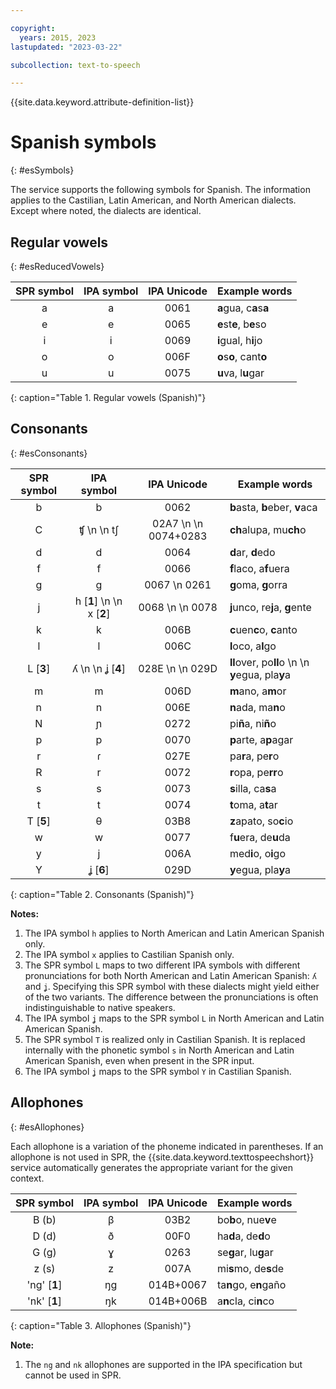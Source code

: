 ```yaml
---

copyright:
  years: 2015, 2023
lastupdated: "2023-03-22"

subcollection: text-to-speech

---
```


{{site.data.keyword.attribute-definition-list}}

# Spanish symbols
{: #esSymbols}

The service supports the following symbols for Spanish. The information applies to the Castilian, Latin American, and North American dialects. Except where noted, the dialects are identical.

## Regular vowels
{: #esReducedVowels}

| SPR symbol | IPA symbol | IPA Unicode | Example words |
|:----------:|:----------:|:-----------:|---------------|
| a | a | 0061 | **a**gua, c**a**s**a** |
| e | e | 0065 | **e**st**e**, b**e**so |
| i | i | 0069 | **i**gual, h**i**jo |
| o | o | 006F | **o**s**o**, cant**o** |
| u | u | 0075 | **u**va, l**u**gar |
{: caption="Table 1. Regular vowels (Spanish)"}

## Consonants
{: #esConsonants}

| SPR symbol | IPA symbol | IPA Unicode | Example words |
|:----------:|:----------:|:-----------:|---------------|
| b | b | 0062 | **b**asta, **b**eber, **v**aca |
| C | &#679;  \n   \n t&#643; | 02A7  \n   \n 0074+0283 | **ch**alupa, mu**ch**o |
| d | d | 0064 | **d**ar, **d**edo |
| f | f | 0066 | **f**laco, a**f**uera |
| g | g | 0067  \n 0261 | **g**oma, **g**orra |
| j | h [**1**]  \n   \n x [**2**] | 0068  \n   \n 0078 | **j**unco, re**j**a, **g**ente |
| k | k | 006B | **c**uen**c**o, **c**anto |
| l | l | 006C | **l**oco, a**l**go |
| L [**3**] | &#654;  \n   \n &#669; [**4**] | 028E  \n   \n 029D | **ll**over, po**ll**o  \n   \n **y**egua, pla**y**a |
| m | m | 006D | **m**ano, a**m**or |
| n | n | 006E | **n**ada, ma**n**o |
| N | &#626; | 0272 | pi**ñ**a, ni**ñ**o |
| p | p | 0070 | **p**arte, a**p**agar |
| r | &#638; | 027E | pa**r**a, pe**r**o |
| R | r | 0072 | **r**opa, pe**rr**o |
| s | s | 0073 | **s**illa, ca**s**a |
| t | t | 0074 | **t**oma, a**t**ar |
| T [**5**] | &#952; | 03B8 | **z**apato, so**c**io |
| w | w | 0077 | f**u**era, de**u**da |
| y | j | 006A | med**i**o, o**i**go |
| Y | &#669; [**6**] | 029D | **y**egua, pla**y**a |
{: caption="Table 2. Consonants (Spanish)"}

**Notes:**

1.  The IPA symbol `h` applies to North American and Latin American Spanish only.
1.  The IPA symbol `x` applies to Castilian Spanish only.
1.  The SPR symbol `L` maps to two different IPA symbols with different pronunciations for both North American and Latin American Spanish: `ʎ` and `ʝ`. Specifying this SPR symbol with these dialects might yield either of the two variants. The difference between the pronunciations is often indistinguishable to native speakers.
1.  The IPA symbol `ʝ` maps to the SPR symbol `L` in North American and Latin American Spanish.
1.  The SPR symbol `T` is realized only in Castilian Spanish. It is replaced internally with the phonetic symbol `s` in North American and Latin American Spanish, even when present in the SPR input.
1.  The IPA symbol `ʝ` maps to the SPR symbol `Y` in Castilian Spanish.

## Allophones
{: #esAllophones}

Each allophone is a variation of the phoneme indicated in parentheses. If an allophone is not used in SPR, the {{site.data.keyword.texttospeechshort}} service automatically generates the appropriate variant for the given context.

| SPR symbol | IPA symbol | IPA Unicode | Example words |
|:----------:|:----------:|:-----------:|---------------|
| B (b) | &#946; | 03B2 | bo**b**o, nue**v**e |
| D (d) | &#240; | 00F0 | ha**d**a, de**d**o |
| G (g) | &#611; | 0263 | se**g**ar, lu**g**ar |
| z (s) | z | 007A | mi**s**mo, de**s**de |
| 'ng' [**1**] | &#331;g | 014B+0067 | ta**n**go, e**n**gaño |
| 'nk' [**1**] | &#331;k | 014B+006B | a**n**cla, ci**n**co |
{: caption="Table 3. Allophones (Spanish)"}

**Note:**

1.  The `ng` and `nk` allophones are supported in the IPA specification but cannot be used in SPR.
